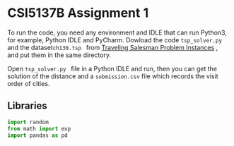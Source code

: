 # CSI5137B Assignment 1

To run the code, you need any environment and IDLE that can run Python3, for example, Python IDLE and PyCharm. Dowload the code `tsp_solver.py ` and the dataset`ch130.tsp ` from [Traveling Salesman Problem Instances](http://elib.zib.de/pub/mp-testdata/tsp/tsplib/tsp/index.html) , and put them in the same directory. 

Open `tsp_solver.py ` file in a Python IDLE and run, then you can get the solution of the distance and a `submission.csv` file which records the visit order of cities.

## Libraries

```python
import random
from math import exp
import pandas as pd
```
